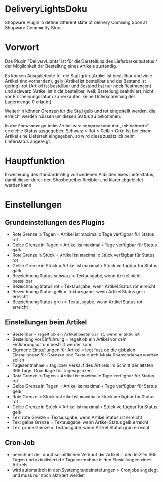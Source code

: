 DeliveryLightsDoku
==================

Shopware Plugin to define different state of delivery
Comming Soon at Shopware Community Store

# Vorwort
Das Plugin “DeliveryLights” ist für die Darstellung des Lieferbarkeitsstatus / der Möglichkeit der Bestellung eines Artikels zuständig. 

Es können Ausgabetexte für die Stati grün (Artikel ist bestellbar und viele Artikel sind vorhanden), gelb (Artikel ist bestellbar und der Bestand ist gering), rot (Artikel ist bestellbar und Bestand hat nur noch Restmengen) und schwarz (Artikel ist nicht bestellbar, weil: Bestellung deaktiviert, nicht vor Erscheinungsdatum zu verkaufen, keine Unterschreitung der Lagermenge 0 erlaubt).

Weiterhin können Grenzen für die Stati gelb und rot eingestellt werden, die erreicht werden müssen um diesen Status zu bekommen. 

In der Statusanzeige beim Artikel wird entsprechend der „schlechteste“ erreichte Status ausgegeben.
Schwarz > Rot > Gelb > Grün
Ist bei einem Artikel eine Lieferzeit eingegeben, so wird diese zusätzlich beim Lieferstatus angezeigt.

# Hauptfunktion
Erweiterung des standardmäßig vorhandenen Abbilden eines Lieferstatus, damit dieser durch den Shopbetreiber flexibler und klarer abgebildet werden kann

# Einstellungen
## Grundeinstellungen des Plugins
* Rote Grenze in Tagen = Artikel ist maximal x Tage verfügbar für Status rot
* Gelbe Grenze in Tagen = Artikel ist maximal x Tage verfügbar für Status gelb
* Rote Grenze in Stück = Artikel ist maximal x Stück verfügbar für Status rot
* Gelbe Grenze in Stück = Artikel ist maximal x Stück verfügbar für Status gelb
* Bezeichnung Status schwarz = Textausgabe, wenn Artikel nicht bestellbar
* Bezeichnung Status rot = Textausgabe, wenn Artikel Status rot erreicht
* Bezeichnung Status gelb = Textausgabe, wenn Artikel Status gelb erreicht
* Bezeichnung Status grün = Textausgabe, wenn Artikel Status rot erreicht

## Einstellungen beim Artikel
* Bestellbar = regelt ob ein Artikel bestellbar ist, wenn er aktiv ist
* Bestellung vor Einführung = regelt ob ein Artikel vor dem Einführungsdatum bestellt werden kann
* Eigenene Einstellungen für Artikel = legt fest, ob die globalen Einstellungen für Grenzen und Texte durch lokale überschrieben werden sollen
* Tagesentnahme = täglicher Verkauf des Artikels im Schnitt der letzten 365 Tage, Grundlage für Tagesgrenzen
* Rote Grenze in Tagen = Artikel ist maximal x Tage verfügbar für Status rot
* Gelbe Grenze in Tagen = Artikel ist maximal x Tage verfügbar für Status gelb
* Rote Grenze in Stück = Artikel ist maximal x Stück verfügbar für Status rot
* Gelbe Grenze in Stück = Artikel ist maximal x Stück verfügbar für Status gelb
* Text rote Grenze = Textausgabe, wenn Artikel Status rot erreicht
* Text gelbe Grenze = Textausgabe, wenn Artikel Status gelb erreicht
* Text grüne Grenze = Textausgabe, wenn Artikel Status grün erreicht

## Cron-Job
* berechnet den durchschnittlichen Verkauf der Artikel in den letzten 365 Tagen und aktualisiert die Tagesentnahme in den Einstellungen eines Artikels
* wird automatisch in den Systemgrundeinstellungen > Cronjobs angelegt und muss nur noch aktiviert werden
